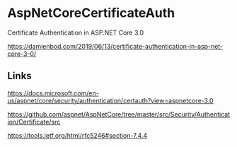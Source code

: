 # AspNetCoreCertificateAuth

Certificate Authentication in ASP.NET Core 3.0

https://damienbod.com/2019/06/13/certificate-authentication-in-asp-net-core-3-0/

## Links 

https://docs.microsoft.com/en-us/aspnet/core/security/authentication/certauth?view=aspnetcore-3.0

https://github.com/aspnet/AspNetCore/tree/master/src/Security/Authentication/Certificate/src

https://tools.ietf.org/html/rfc5246#section-7.4.4
